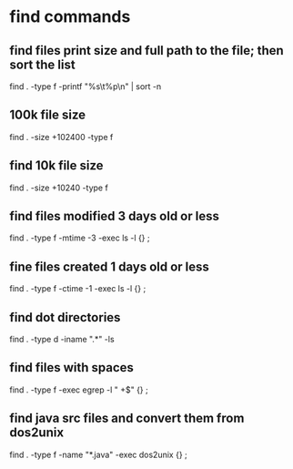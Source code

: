 # find commands

## find files print size and full path to the file; then sort the list
find . -type f -printf "%s\t%p\n" | sort -n

## 100k file size
find . -size +102400 -type f

## find 10k file size
find . -size +10240 -type f

## find files modified 3 days old or less
find . -type f -mtime -3 -exec ls -l {} \;

## fine files created 1 days old or less
find . -type f -ctime -1 -exec ls -l {} \;

## find dot directories
find . -type d -iname ".*" -ls

## find files with spaces
find . -type f -exec egrep -l " +$" {} \;

## find java src files and convert them from dos2unix
find . -type f -name "*.java" -exec dos2unix {} \;

